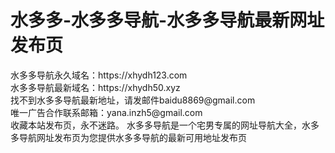 <h1>水多多-水多多导航-水多多导航最新网址发布页</h1>
水多多导航永久域名：https://xhydh123.com</br>
水多多导航最新域名：https://xhydh50.xyz</br>
找不到水多多导航最新地址，请发邮件baidu8869@gmail.com</br>
唯一广告合作联系邮箱：yana.inzh5@gmail.com</br>
收藏本站发布页，永不迷路。
水多多导航是一个宅男专属的网址导航大全，水多多导航网址发布页为您提供水多多导航的最新可用地址发布页
